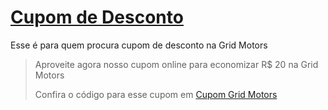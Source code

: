 # [Cupom de Desconto](https://github.com/CupomDeDesconto/Promocoes/blob/main/README.md)
Esse é para quem procura cupom de desconto na Grid Motors
<blockquote cite="https://asasdodesconto.com/automotivo/aproveite-agora-nosso-cupom-online-para-economizar-rs-20-na-grid-motors-15898"><p>Aproveite agora nosso cupom online para economizar R$ 20 na Grid Motors</p><footer>Confira o código para esse cupom em <a href="https://asasdodesconto.com/automotivo/aproveite-agora-nosso-cupom-online-para-economizar-rs-20-na-grid-motors-15898">Cupom Grid Motors</a></footer></blockquote>